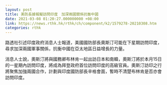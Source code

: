```yaml
---
layout: post
title: 美防長據報擬訪問印度　加深兩國關係抗衡中國
date: 2021-03-08 01:20:27.000000000 +08:00
link: https://news.rthk.hk/rthk/ch/component/k2/1579278-20210308.htm
categories: rthk
---
```


路透社引述印度政府消息人士報道，美國國防部長奧斯汀可能在下星期訪問印度，尋求加深兩國軍事關係，抗衡中國在亞太地區日益增長的力量。

消息人士說，奧斯汀將與國務卿布林肯一起出訪日本和南韓，奧斯汀將於本月15日的一星期內訪問印度，將成為拜登政府首位訪問印度的高級官員。奧斯汀訪印之行將聚焦加強兩國合作，計劃與印度國防部長辛格會面，暫時不清楚布林肯是否亦會訪問印度。
